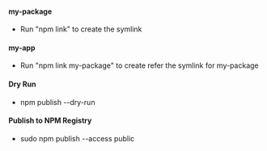 #### my-package
- Run "npm link" to create the symlink

#### my-app
- Run "npm link my-package" to create refer the symlink for my-package

#### Dry Run
- npm publish --dry-run

#### Publish to NPM Registry
- sudo npm publish --access public